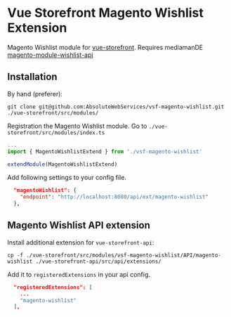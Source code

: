 # Vue Storefront Magento Wishlist Extension

Magento Wishlist module for [vue-storefront](https://github.com/DivanteLtd/vue-storefront).
Requires mediamanDE [magento-module-wishlist-api](https://github.com/mediamanDE/magento-module-wishlist-api)

## Installation

By hand (preferer):

```shell
git clone git@github.com:AbsoluteWebServices/vsf-magento-wishlist.git ./vue-storefront/src/modules/
```

Registration the Magento Wishlist module. Go to `./vue-storefront/src/modules/index.ts`

```js
...
import { MagentoWishlistExtend } from './vsf-magento-wishlist'

extendModule(MagentoWishlistExtend)
```

Add following settings to your config file.

```json
  "magentoWishlist": {
    "endpoint": "http://localhost:8080/api/ext/magento-wishlist"
  },
```

## Magento Wishlist API extension

Install additional extension for `vue-storefront-api`:

```shell
cp -f ./vue-storefront/src/modules/vsf-magento-wishlist/API/magento-wishlist ./vue-storefront-api/src/api/extensions/
```

Add it to `registeredExtensions` in your api config.

```json
  "registeredExtensions": [
    ...
    "magento-wishlist"
  ],
```
